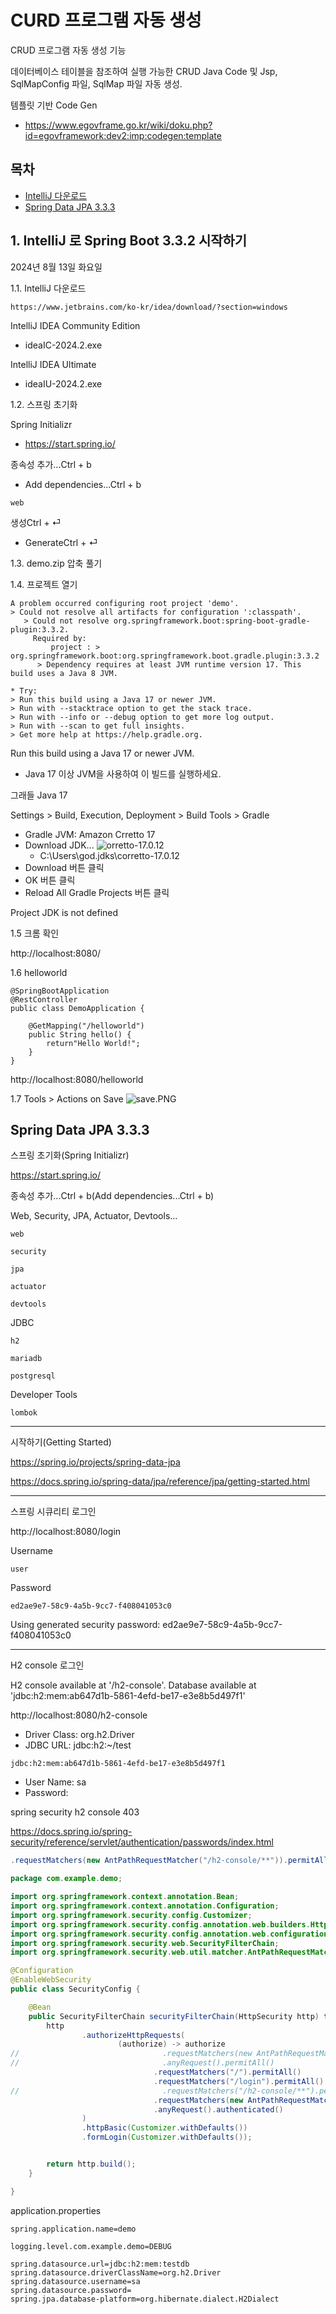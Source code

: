 # CURD 프로그램 자동 생성

CRUD 프로그램 자동 생성 기능

데이터베이스 테이블을 참조하여 실행 가능한 CRUD Java Code 및 Jsp, SqlMapConfig 파일, SqlMap 파일 자동 생성.

템플릿 기반 Code Gen
- https://www.egovframe.go.kr/wiki/doku.php?id=egovframework:dev2:imp:codegen:template

## 목차

- [IntelliJ 다운로드](#1-intellij-로-spring-boot-332-시작하기)
- [Spring Data JPA 3.3.3](#spring-data-jpa-333)

## 1. IntelliJ 로 Spring Boot 3.3.2 시작하기

2024년 8월 13일 화요일

1.1. IntelliJ 다운로드
```
https://www.jetbrains.com/ko-kr/idea/download/?section=windows
```

IntelliJ IDEA Community Edition
- ideaIC-2024.2.exe

IntelliJ IDEA Ultimate
- ideaIU-2024.2.exe

1.2. 스프링 초기화

Spring Initializr
- https://start.spring.io/

종속성 추가...Ctrl + b
- Add dependencies...Ctrl + b

```
web
```

생성Ctrl + ⏎
- GenerateCtrl + ⏎

1.3. demo.zip 압축 풀기

1.4. 프로젝트 열기

```
A problem occurred configuring root project 'demo'.
> Could not resolve all artifacts for configuration ':classpath'.
   > Could not resolve org.springframework.boot:spring-boot-gradle-plugin:3.3.2.
     Required by:
         project : > org.springframework.boot:org.springframework.boot.gradle.plugin:3.3.2
      > Dependency requires at least JVM runtime version 17. This build uses a Java 8 JVM.

* Try:
> Run this build using a Java 17 or newer JVM.
> Run with --stacktrace option to get the stack trace.
> Run with --info or --debug option to get more log output.
> Run with --scan to get full insights.
> Get more help at https://help.gradle.org.
```

Run this build using a Java 17 or newer JVM.
- Java 17 이상 JVM을 사용하여 이 빌드를 실행하세요.

그래들 Java 17

Settings > Build, Execution, Deployment > Build Tools > Gradle
- Gradle JVM: Amazon Crretto 17
- Download JDK...
![orretto-17.0.12](orretto-17.0.12.PNG)
  - C:\Users\god\.jdks\corretto-17.0.12
- Download 버튼 클릭
- OK 버튼 클릭
- Reload All Gradle Projects 버튼 클릭

Project JDK is not defined

1.5 크롬 확인

http://localhost:8080/

1.6 helloworld
```
@SpringBootApplication
@RestController
public class DemoApplication {

    @GetMapping("/helloworld")
    public String hello() {
        return"Hello World!";
    }
}
```
http://localhost:8080/helloworld

1.7 Tools > Actions on Save
![save.PNG](save.PNG)

## Spring Data JPA 3.3.3

스프링 초기화(Spring Initializr)

https://start.spring.io/

종속성 추가...Ctrl + b(Add dependencies...Ctrl + b)

Web, Security, JPA, Actuator, Devtools...
```
web
```

```
security
```

```
jpa
```

```
actuator
```

```
devtools
```

JDBC
```
h2
```

```
mariadb
```

```
postgresql
```

Developer Tools
```
lombok
```

---

시작하기(Getting Started)

https://spring.io/projects/spring-data-jpa

https://docs.spring.io/spring-data/jpa/reference/jpa/getting-started.html

---

스프링 시큐리티 로그인

http://localhost:8080/login

Username
```
user
```

Password
```
ed2ae9e7-58c9-4a5b-9cc7-f408041053c0
```
Using generated security password: ed2ae9e7-58c9-4a5b-9cc7-f408041053c0

---

H2 console 로그인

H2 console available at '/h2-console'. Database available at 'jdbc:h2:mem:ab647d1b-5861-4efd-be17-e3e8b5d497f1'

http://localhost:8080/h2-console

- Driver Class: org.h2.Driver
- JDBC URL: jdbc:h2:~/test
```
jdbc:h2:mem:ab647d1b-5861-4efd-be17-e3e8b5d497f1
```
- User Name: sa
- Password:

spring security h2 console 403

https://docs.spring.io/spring-security/reference/servlet/authentication/passwords/index.html

```java
.requestMatchers(new AntPathRequestMatcher("/h2-console/**")).permitAll()
```

```java
package com.example.demo;

import org.springframework.context.annotation.Bean;
import org.springframework.context.annotation.Configuration;
import org.springframework.security.config.Customizer;
import org.springframework.security.config.annotation.web.builders.HttpSecurity;
import org.springframework.security.config.annotation.web.configuration.EnableWebSecurity;
import org.springframework.security.web.SecurityFilterChain;
import org.springframework.security.web.util.matcher.AntPathRequestMatcher;

@Configuration
@EnableWebSecurity
public class SecurityConfig {

    @Bean
    public SecurityFilterChain securityFilterChain(HttpSecurity http) throws Exception {
        http
                .authorizeHttpRequests(
                        (authorize) -> authorize
//                                .requestMatchers(new AntPathRequestMatcher("/h2-console/**")).permitAll()
//                                .anyRequest().permitAll()
                                .requestMatchers("/").permitAll()
                                .requestMatchers("/login").permitAll()
//                                .requestMatchers("/h2-console/**").permitAll()
                                .requestMatchers(new AntPathRequestMatcher("/h2-console/**")).permitAll()
                                .anyRequest().authenticated()
                )
                .httpBasic(Customizer.withDefaults())
                .formLogin(Customizer.withDefaults());


        return http.build();
    }

}
```

application.properties
```properties
spring.application.name=demo

logging.level.com.example.demo=DEBUG

spring.datasource.url=jdbc:h2:mem:testdb
spring.datasource.driverClassName=org.h2.Driver
spring.datasource.username=sa
spring.datasource.password=
spring.jpa.database-platform=org.hibernate.dialect.H2Dialect
```
